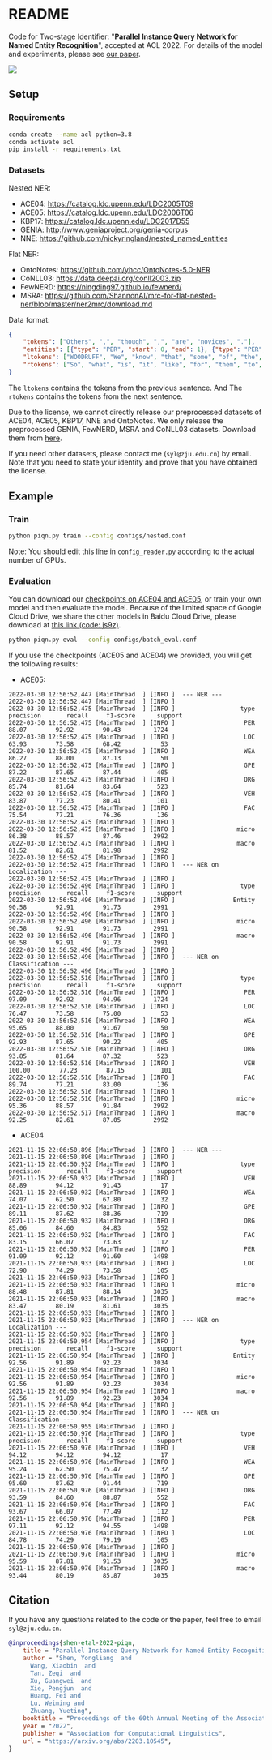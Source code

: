 # README

Code for Two-stage Identifier: "**Parallel Instance Query Network for Named Entity Recognition**", accepted at ACL 2022. For details of the model and experiments, please see [our paper](https://arxiv.org/abs/2203.10545).

![](./assets/overview.jpg)

## Setup

### Requirements

```bash
conda create --name acl python=3.8
conda activate acl
pip install -r requirements.txt
```
### Datasets

Nested NER:

+ ACE04: https://catalog.ldc.upenn.edu/LDC2005T09
+ ACE05: https://catalog.ldc.upenn.edu/LDC2006T06
+ KBP17: https://catalog.ldc.upenn.edu/LDC2017D55
+ GENIA: http://www.geniaproject.org/genia-corpus
+ NNE: https://github.com/nickyringland/nested_named_entities

Flat NER:

+ OntoNotes: https://github.com/yhcc/OntoNotes-5.0-NER
+ CoNLL03: https://data.deepai.org/conll2003.zip
+ FewNERD: https://ningding97.github.io/fewnerd/
+ MSRA: https://github.com/ShannonAI/mrc-for-flat-nested-ner/blob/master/ner2mrc/download.md


Data format:
```json
{
    "tokens": ["Others", ",", "though", ",", "are", "novices", "."], 
    "entities": [{"type": "PER", "start": 0, "end": 1}, {"type": "PER", "start": 5, "end": 6}], "relations": [], "org_id": "CNN_IP_20030328.1600.07", 
    "ltokens": ["WOODRUFF", "We", "know", "that", "some", "of", "the", "American", "troops", "now", "fighting", "in", "Iraq", "are", "longtime", "veterans", "of", "warfare", ",", "probably", "not", "most", ",", "but", "some", ".", "Their", "military", "service", "goes", "back", "to", "the", "Vietnam", "era", "."], 
    "rtokens": ["So", "what", "is", "it", "like", "for", "them", "to", "face", "combat", "far", "from", "home", "?", "For", "an", "idea", ",", "here", "is", "CNN", "'s", "Candy", "Crowley", "with", "some", "war", "stories", "."]
}
```

The `ltokens` contains the tokens from the previous sentence. And The `rtokens` contains the tokens from the next sentence.

Due to the license, we cannot directly release our preprocessed datasets of ACE04, ACE05, KBP17, NNE and OntoNotes. We only release the preprocessed GENIA, FewNERD, MSRA and CoNLL03 datasets. Download them from [here](https://drive.google.com/drive/folders/1UttZVSL9iAqxsfPfMfSAl9FYc4DytfP5?usp=sharing). 

If you need other datasets, please contact me (`syl@zju.edu.cn`) by email. Note that you need to state your identity and prove that you have obtained the license.
## Example

### Train


```bash
python piqn.py train --config configs/nested.conf
```

Note: You should edit this [line](https://github.com/tricktreat/piqn/blob/e161cfa373ddd3e5162f71e260c7d6f3946eff33/config_reader.py#L21) in `config_reader.py` according to the actual number of GPUs. 

### Evaluation

You can download our [checkpoints on ACE04 and ACE05](https://drive.google.com/drive/folders/1rIgz4gBn_Na3KjFa21dEvHDY03fekwv3?usp=sharing), or train your own model and then evaluate the model. Because of the limited space of Google Cloud Drive, we share the other models in Baidu Cloud Drive, please download at [this link (code: js9z)](https://pan.baidu.com/s/1ULV2XEobLv8-LlwjkIy5ig).
```bash
python piqn.py eval --config configs/batch_eval.conf
```

If you use the checkpoints (ACE05 and ACE04) we provided, you will get the following results:


+ ACE05:

```
2022-03-30 12:56:52,447 [MainThread  ] [INFO ]  --- NER ---
2022-03-30 12:56:52,447 [MainThread  ] [INFO ]  
2022-03-30 12:56:52,475 [MainThread  ] [INFO ]                  type    precision       recall     f1-score      support
2022-03-30 12:56:52,475 [MainThread  ] [INFO ]                   PER        88.07        92.92        90.43         1724
2022-03-30 12:56:52,475 [MainThread  ] [INFO ]                   LOC        63.93        73.58        68.42           53
2022-03-30 12:56:52,475 [MainThread  ] [INFO ]                   WEA        86.27        88.00        87.13           50
2022-03-30 12:56:52,475 [MainThread  ] [INFO ]                   GPE        87.22        87.65        87.44          405
2022-03-30 12:56:52,475 [MainThread  ] [INFO ]                   ORG        85.74        81.64        83.64          523
2022-03-30 12:56:52,475 [MainThread  ] [INFO ]                   VEH        83.87        77.23        80.41          101
2022-03-30 12:56:52,475 [MainThread  ] [INFO ]                   FAC        75.54        77.21        76.36          136
2022-03-30 12:56:52,475 [MainThread  ] [INFO ]  
2022-03-30 12:56:52,475 [MainThread  ] [INFO ]                 micro        86.38        88.57        87.46         2992
2022-03-30 12:56:52,475 [MainThread  ] [INFO ]                 macro        81.52        82.61        81.98         2992
2022-03-30 12:56:52,475 [MainThread  ] [INFO ]  
2022-03-30 12:56:52,475 [MainThread  ] [INFO ]  --- NER on Localization ---
2022-03-30 12:56:52,475 [MainThread  ] [INFO ]  
2022-03-30 12:56:52,496 [MainThread  ] [INFO ]                  type    precision       recall     f1-score      support
2022-03-30 12:56:52,496 [MainThread  ] [INFO ]                Entity        90.58        92.91        91.73         2991
2022-03-30 12:56:52,496 [MainThread  ] [INFO ]  
2022-03-30 12:56:52,496 [MainThread  ] [INFO ]                 micro        90.58        92.91        91.73         2991
2022-03-30 12:56:52,496 [MainThread  ] [INFO ]                 macro        90.58        92.91        91.73         2991
2022-03-30 12:56:52,496 [MainThread  ] [INFO ]  
2022-03-30 12:56:52,496 [MainThread  ] [INFO ]  --- NER on Classification ---
2022-03-30 12:56:52,496 [MainThread  ] [INFO ]  
2022-03-30 12:56:52,516 [MainThread  ] [INFO ]                  type    precision       recall     f1-score      support
2022-03-30 12:56:52,516 [MainThread  ] [INFO ]                   PER        97.09        92.92        94.96         1724
2022-03-30 12:56:52,516 [MainThread  ] [INFO ]                   LOC        76.47        73.58        75.00           53
2022-03-30 12:56:52,516 [MainThread  ] [INFO ]                   WEA        95.65        88.00        91.67           50
2022-03-30 12:56:52,516 [MainThread  ] [INFO ]                   GPE        92.93        87.65        90.22          405
2022-03-30 12:56:52,516 [MainThread  ] [INFO ]                   ORG        93.85        81.64        87.32          523
2022-03-30 12:56:52,516 [MainThread  ] [INFO ]                   VEH       100.00        77.23        87.15          101
2022-03-30 12:56:52,516 [MainThread  ] [INFO ]                   FAC        89.74        77.21        83.00          136
2022-03-30 12:56:52,516 [MainThread  ] [INFO ]  
2022-03-30 12:56:52,516 [MainThread  ] [INFO ]                 micro        95.36        88.57        91.84         2992
2022-03-30 12:56:52,517 [MainThread  ] [INFO ]                 macro        92.25        82.61        87.05         2992
```

+ ACE04

```
2021-11-15 22:06:50,896 [MainThread  ] [INFO ]  --- NER ---
2021-11-15 22:06:50,896 [MainThread  ] [INFO ]  
2021-11-15 22:06:50,932 [MainThread  ] [INFO ]                  type    precision       recall     f1-score      support
2021-11-15 22:06:50,932 [MainThread  ] [INFO ]                   VEH        88.89        94.12        91.43           17
2021-11-15 22:06:50,932 [MainThread  ] [INFO ]                   WEA        74.07        62.50        67.80           32
2021-11-15 22:06:50,932 [MainThread  ] [INFO ]                   GPE        89.11        87.62        88.36          719
2021-11-15 22:06:50,932 [MainThread  ] [INFO ]                   ORG        85.06        84.60        84.83          552
2021-11-15 22:06:50,932 [MainThread  ] [INFO ]                   FAC        83.15        66.07        73.63          112
2021-11-15 22:06:50,932 [MainThread  ] [INFO ]                   PER        91.09        92.12        91.60         1498
2021-11-15 22:06:50,933 [MainThread  ] [INFO ]                   LOC        72.90        74.29        73.58          105
2021-11-15 22:06:50,933 [MainThread  ] [INFO ]  
2021-11-15 22:06:50,933 [MainThread  ] [INFO ]                 micro        88.48        87.81        88.14         3035
2021-11-15 22:06:50,933 [MainThread  ] [INFO ]                 macro        83.47        80.19        81.61         3035
2021-11-15 22:06:50,933 [MainThread  ] [INFO ]  
2021-11-15 22:06:50,933 [MainThread  ] [INFO ]  --- NER on Localization ---
2021-11-15 22:06:50,933 [MainThread  ] [INFO ]  
2021-11-15 22:06:50,954 [MainThread  ] [INFO ]                  type    precision       recall     f1-score      support
2021-11-15 22:06:50,954 [MainThread  ] [INFO ]                Entity        92.56        91.89        92.23         3034
2021-11-15 22:06:50,954 [MainThread  ] [INFO ]  
2021-11-15 22:06:50,954 [MainThread  ] [INFO ]                 micro        92.56        91.89        92.23         3034
2021-11-15 22:06:50,954 [MainThread  ] [INFO ]                 macro        92.56        91.89        92.23         3034
2021-11-15 22:06:50,954 [MainThread  ] [INFO ]  
2021-11-15 22:06:50,954 [MainThread  ] [INFO ]  --- NER on Classification ---
2021-11-15 22:06:50,955 [MainThread  ] [INFO ]  
2021-11-15 22:06:50,976 [MainThread  ] [INFO ]                  type    precision       recall     f1-score      support
2021-11-15 22:06:50,976 [MainThread  ] [INFO ]                   VEH        94.12        94.12        94.12           17
2021-11-15 22:06:50,976 [MainThread  ] [INFO ]                   WEA        95.24        62.50        75.47           32
2021-11-15 22:06:50,976 [MainThread  ] [INFO ]                   GPE        95.60        87.62        91.44          719
2021-11-15 22:06:50,976 [MainThread  ] [INFO ]                   ORG        93.59        84.60        88.87          552
2021-11-15 22:06:50,976 [MainThread  ] [INFO ]                   FAC        93.67        66.07        77.49          112
2021-11-15 22:06:50,976 [MainThread  ] [INFO ]                   PER        97.11        92.12        94.55         1498
2021-11-15 22:06:50,976 [MainThread  ] [INFO ]                   LOC        84.78        74.29        79.19          105
2021-11-15 22:06:50,976 [MainThread  ] [INFO ]  
2021-11-15 22:06:50,976 [MainThread  ] [INFO ]                 micro        95.59        87.81        91.53         3035
2021-11-15 22:06:50,976 [MainThread  ] [INFO ]                 macro        93.44        80.19        85.87         3035
```


## Citation
If you have any questions related to the code or the paper, feel free to email `syl@zju.edu.cn`.

```bibtex
@inproceedings{shen-etal-2022-piqn,
    title = "Parallel Instance Query Network for Named Entity Recognition",
    author = "Shen, Yongliang  and
      Wang, Xiaobin  and
      Tan, Zeqi  and
      Xu, Guangwei  and
      Xie, Pengjun  and
      Huang, Fei and
      Lu, Weiming and
      Zhuang, Yueting",
    booktitle = "Proceedings of the 60th Annual Meeting of the Association for Computational Linguistics",
    year = "2022",
    publisher = "Association for Computational Linguistics",
    url = "https://arxiv.org/abs/2203.10545",
}
```